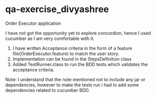 
# qa-exercise_divyashree
Order Executor application

I have not got the opportunity yet to explore concordion, hence I used cucumber as I am very comfortable with it.
1. I have written Acceptance criteria in the form of a feature file(OrderExecutor.feature) to match the user story.
2. Implementation can be found in the StepsDefinition class
3. Added TestRunner.class to run the BDD tests which validates the acceptance criteria.


Note: I understand that the note mentioned not to include any jar or dependencies, however to make the tests run i had to add some dependencies related to cucumber BDD.
